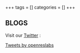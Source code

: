 +++
tags = []
categories = []
+++

## BLOGS


Visit our [Twitter](https://twitter.com/openreslabs) : 


<a class="twitter-timeline" data-width="700" href="https://twitter.com/openreslabs?ref_src=twsrc%5Etfw">Tweets by openreslabs</a> <script async src="https://platform.twitter.com/widgets.js" charset="utf-8"></script>